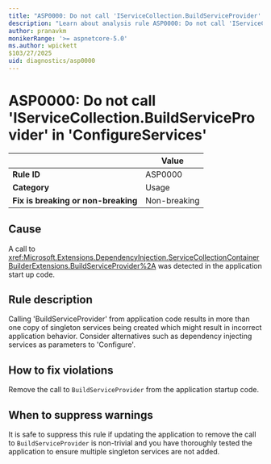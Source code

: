 ```yaml
---
title: "ASP0000: Do not call 'IServiceCollection.BuildServiceProvider' in 'ConfigureServices'"
description: "Learn about analysis rule ASP0000: Do not call 'IServiceCollection.BuildServiceProvider' in 'ConfigureServices'"
author: pranavkm
monikerRange: '>= aspnetcore-5.0'
ms.author: wpickett
$103/27/2025
uid: diagnostics/asp0000
---
```

# ASP0000: Do not call 'IServiceCollection.BuildServiceProvider' in 'ConfigureServices'

|                                     | Value        |
| -                                   | -            |
| **Rule ID**                         | ASP0000      |
| **Category**                        | Usage        |
| **Fix is breaking or non-breaking** | Non-breaking |

## Cause

A call to <xref:Microsoft.Extensions.DependencyInjection.ServiceCollectionContainerBuilderExtensions.BuildServiceProvider%2A> was detected in the application start up code.

## Rule description

Calling 'BuildServiceProvider' from application code results in more than one copy of singleton services being created which might result in incorrect application behavior. Consider alternatives such as dependency injecting services as parameters to 'Configure'.

## How to fix violations

Remove the call to `BuildServiceProvider` from the application startup code.

## When to suppress warnings

It is safe to suppress this rule if updating the application to remove the call to `BuildServiceProvider` is non-trivial and you have thoroughly tested the application to ensure multiple singleton services are not added.

